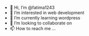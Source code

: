 - 👋 Hi, I’m @fatima1243
- 👀 I’m interested in web development
- 🌱 I’m currently learning wordpress
- 💞️ I’m looking to collaborate on 
- 📫 How to reach me ...

<!---
fatima1243/fatima1243 is a ✨ special ✨ repository because its `README.md` (this file) appears on your GitHub profile.
You can click the Preview link to take a look at your changes.
--->
